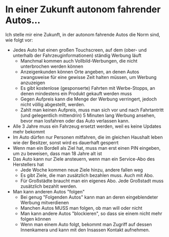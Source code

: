 # In einer Zukunft autonom fahrender Autos...

Ich stelle mir eine Zukunft, in der autonom fahrende Autos die Norm sind, wie folgt vor:

  - Jedes Auto hat einen großen Touchscreen, auf dem (ober- und unterhalb der Fahrzeuginformationen) ständig Werbung läuft
    - Manchmal kommen auch Vollbild-Werbungen, die nicht unterbrochen werden können
    - Anzeigenkunden können Orte angeben, an denen Autos zwangsweise für eine gewisse Zeit halten müssen, um Werbung anzuzeigen
    - Es gibt kostenlose (gesponserte) Fahrten mit Werbe-Stopps, an denen mindestens ein Produkt gekauft werden muss
    - Gegen Aufpreis kann die Menge der Werbung verringert, jedoch nicht völlig abgestellt, werden.
    - Zahlt man keinen Aufpreis, muss man sich vor und nach Fahrtantritt (und gelegentlich mittendrin) 5 Minuten lang Werbung ansehen,
      bevor man losfahren oder das Auto verlassen kann.
  - Alle 3 Jahre muss ein Fahrzeug ersetzt werden, weil es keine Updates mehr bekommt
  - Im Auto dürfen nur Personen mitfahren, die im gleichen Haushalt leben wie der Besitzer, sonst wird es dauerhaft gesperrt
  - Wenn man ein Bordell als Ziel hat, muss man erst einen PIN eingeben, um zu beweisen, dass man 18 Jahre alt ist
  - Das Auto kann nur Ziele ansteuern, wenn man ein Service-Abo des Herstellers hat
    - Jede Woche kommen neue Ziele hinzu, andere fallen weg
    - Es gibt Ziele, die man zusätzlich bezahlen muss. Auch mit Abo.
    - Für Großstädte braucht man ein eigenes Abo. Jede Großstadt muss zusätzlich bezahlt werden.
  - Man kann anderen Autos "folgen"
    - Bei genug "Folgenden Autos" kann man an deren eingeblendeter Werbung mitverdienen
    - Manchen Autos MUSS man folgen, ob man will oder nicht
    - Man kann andere Autos "blockieren", so dass sie einem nicht mehr folgen können
    - Wenn man einem Auto folgt, bekommt man Zugriff auf dessen Innenkamera und kann mit den Insassen
      Kontakt aufnehmen.
